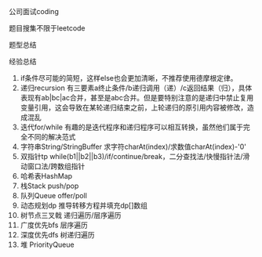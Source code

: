公司面试coding

题目搜集不限于leetcode

题型总结

经验总结

1. if条件尽可能的简短，这样else也会更加清晰，不推荐使用德摩根定律。
2. 递归recursion 有三要素a终止条件/b递归调用（递）/c返回结果（归），具体表现有ab|bc|ac合并，甚至是abc合并。但是要特别注意的是递归中禁止复用变量引用，这会导致在某轮递归结束之前，上轮递归的原引用内容被修改，造成混乱
3. 迭代for/while 有趣的是迭代程序和递归程序可以相互转换，虽然他们属于完全不同的解决范式
4. 字符串String/StringBuffer 求字符charAt(index)/求数值charAt(index)-'0'
5. 双指针tp while(b1||b2||b3)/if/continue/break，二分查找法/快慢指针法/滑动窗口法/跨数组指针
6. 哈希表HashMap
7. 栈Stack push/pop
8. 队列Queue offer/poll
9. 动态规划dp 推导转移方程并填充dp[]数组
10. 树节点三叉戟 递归遍历/层序遍历
11. 广度优先bfs 层序遍历
12. 深度优先dfs 树递归遍历
13. 堆 PriorityQueue
